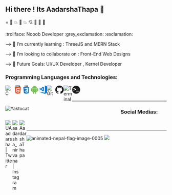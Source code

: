 ## Hi there ! Its  AadarshaThapa 👋 


   :star: :star2: :collision: :anger: :boom: :cupid: :punch: :metal: :dizzy: 
<!--
**AadarshaThapa/AadarshaThapa** is a ✨ _special_ ✨ repository because its `README.md` (this file) appears on your GitHub profile.
   -->   :trollface: Nooob Developer :grey_exclamation: :exclamation:

--> 🌱 I’m currently learning : ThreeJS and MERN Stack

--> 👯 I’m looking to collaborate on : Front-End Web Designs

--> 🥅 Future Goals: UI/UX Developer , Kernel Developer



### Programming Languages and Technologies:

<img align="left" alt="C" width="26px" src="https://img.icons8.com/color/48/000000/c-programming.png" />

<img align="left" alt="HTML5" width="26px" src="https://raw.githubusercontent.com/github/explore/80688e429a7d4ef2fca1e82350fe8e3517d3494d/topics/html/html.png" />

<img align="left" alt="CSS3" width="26px" src="https://raw.githubusercontent.com/github/explore/80688e429a7d4ef2fca1e82350fe8e3517d3494d/topics/css/css.png" />

<img align="left" alt="Android" width="26px" src="https://raw.githubusercontent.com/github/explore/80688e429a7d4ef2fca1e82350fe8e3517d3494d/topics/android/android.png" />

<img align="left" alt="Visual Studio Code" width="26px" src="https://raw.githubusercontent.com/github/explore/80688e429a7d4ef2fca1e82350fe8e3517d3494d/topics/visual-studio-code/visual-studio-code.png" />

<img align="left" alt="Git" width="26px" src="https://img.icons8.com/color/48/000000/git.png" />

<img align="left" alt="GitHub" width="26px" src="https://raw.githubusercontent.com/github/explore/78df643247d429f6cc873026c0622819ad797942/topics/github/github.png" />

<img align="left" alt="Terminal" width="26px" src="https://img.icons8.com/ios-filled/50/000000/linux.png" />

<img align="left" alt="Terminal" width="26px" src="https://raw.githubusercontent.com/github/explore/80688e429a7d4ef2fca1e82350fe8e3517d3494d/topics/terminal/terminal.png" />


<br />
<br />

---
<img align="left" alt="Yaktocat" width="360px" src="https://octodex.github.com/images/daftpunktocat-guy.gif"/>

### Social Medias:

[<img align="left" alt="UAadarsha | Twitter" width="22px" src="https://cdn.jsdelivr.net/npm/simple-icons@v3/icons/twitter.svg" />][twitter]
[<img align="left" alt="aadarsha_nirvana | Instagram" width="22px" src="https://cdn.jsdelivr.net/npm/simple-icons@v3/icons/instagram.svg" />][instagram]
[<img align="left" alt="AadarshaThapa" width="22px" src="https://cdn.jsdelivr.net/npm/simple-icons@v3/icons/facebook.svg" />][facebook]

<br />

---
<img src="https://www.animatedimages.org/data/media/839/animated-nepal-flag-image-0005.gif" border="0" alt="animated-nepal-flag-image-0005" />

<img src="https://github-readme-stats.vercel.app/api?username=AadarshaThapa&&show_icons=true&title_color=008080&icon_color=00ffd5&text_color=e0ffff&bg_color=191919">
<br><br>



[twitter]: https://twitter.com/UAadarsha 
[instagram]: https://instagram.com/aadarsha_nirvana
[facebook]: https://facebook.com/eminemandaadarsha



  
  
  <!-- ![Image of Yaktocat](https://octodex.github.com/images/yaktocat.png)
<img align="left" alt="codeSTACKr's Github Stats" src="https://github-readme-stats.vercel.app/api?username=AadarshaThapa&show_icons=true&hide_border=true&count_private=true" /> <br><br>
<img align="right" alt="Yaktocat" width="260px" src="https://octodex.github.com/images/yaktocat.png"/>
 ![Image of daftpunktocat-guy](https://octodex.github.com/images/daftpunktocat-guy.gif) 
    ![Image of Maxtocat](https://octodex.github.com/images/maxtocat.gif) !>
   
 
